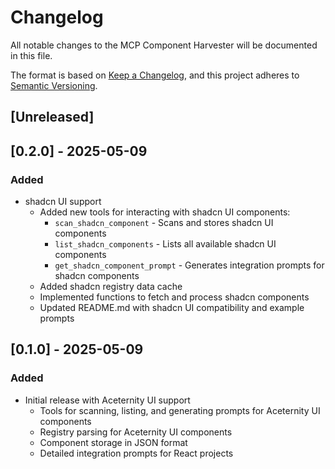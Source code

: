 # Changelog

All notable changes to the MCP Component Harvester will be documented in this file.

The format is based on [Keep a Changelog](https://keepachangelog.com/en/1.0.0/),
and this project adheres to [Semantic Versioning](https://semver.org/spec/v2.0.0.html).

## [Unreleased]

## [0.2.0] - 2025-05-09

### Added
- shadcn UI support
  - Added new tools for interacting with shadcn UI components:
    - `scan_shadcn_component` - Scans and stores shadcn UI components
    - `list_shadcn_components` - Lists all available shadcn UI components
    - `get_shadcn_component_prompt` - Generates integration prompts for shadcn components
  - Added shadcn registry data cache
  - Implemented functions to fetch and process shadcn components
  - Updated README.md with shadcn UI compatibility and example prompts

## [0.1.0] - 2025-05-09

### Added
- Initial release with Aceternity UI support
  - Tools for scanning, listing, and generating prompts for Aceternity UI components
  - Registry parsing for Aceternity UI components
  - Component storage in JSON format
  - Detailed integration prompts for React projects
